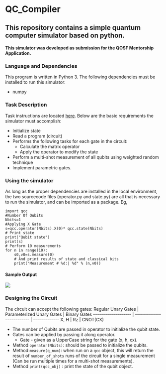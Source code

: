 # QC_Compiler
## This repository contains a simple quantum computer simulator based on python.
#### This simulator was developed as submission for the QOSF Mentorship Application.

### Language and Dependencies
This program is written in Python 3. The following dependencies must be installed to run this simulator:
* numpy

### Task Description
Task instructions are located [here](https://github.com/quantastica/qosf-mentorship/blob/master/qosf-simulator-task.ipynb). 
Below are the basic requirements the simulator must accomplish:
* Initialize state
* Read a program (circuit)
* Performs the following tasks for each gate in the circuit:
  * Calculate the matrix operator
  * Apply the operator to modify the state
* Perform a multi-shot measurement of all qubits using weighted random technique
* Implement parametric gates.

### Using the simulator
As long as the proper dependencies are installed in the local environment, the two sourcecode files (operator.py and state.py) are all that is necessary to run the simulator, and can be imported as a package.
Eg,
```
import qcc
#Number Of Qubits
Nbits=1
#Applying X Gate
s=qcc.operator(Nbits).X(0)* qcc.state(Nbits)
# Print state
print("Qubit state")
print(s)
# Perform 10 measurements
for n in range(10):
    s0,v0=s.measure(0)   
    # And print results of state and classical bits
    print("Measurement # %d:| %d" % (n,v0))
```
#### Sample Output
![](@attachment/Clipboard_2021-02-08-12-51-25.png)
### Designing the Circuit
The circuit can accept the following gates:
Regular Unary Gates | Parameterized Unary Gates | Binary Gates
------------------- | ------------------------- | -------------
X, H | Rz  | CNOT(CX)  
* The number of Qubits are passed in operator to initialize the qubit state.
* Gates can be applied by passing it along operator.
  - Gate - given as a UpperCase string for the gate (x, h, cx). 
* Method `operator(Nbits)`: should be passed to initialize the qubits.
* Method `measure(q_num)`: when run on a `qcc` object, this will return the result of `number_of_shots` runs of the circuit for a single measurement (Can be run multiple times for a multi-shot measurements).
* Method `print(qcc_obj)` : print the state of the qubit object.